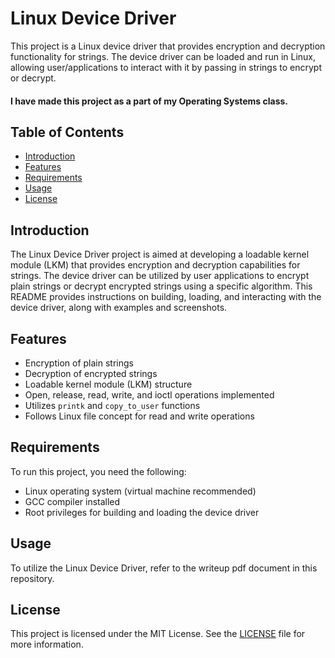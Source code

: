 # Linux Device Driver

This project is a Linux device driver that provides encryption and decryption functionality for strings. The device driver can be loaded and run in Linux, allowing user/applications to interact with it by passing in strings to encrypt or decrypt.

#### I have made this project as a part of my Operating Systems class.

## Table of Contents

- [Introduction](#introduction)
- [Features](#features)
- [Requirements](#requirements)
- [Usage](#usage)
- [License](#license)

## Introduction

The Linux Device Driver project is aimed at developing a loadable kernel module (LKM) that provides encryption and decryption capabilities for strings. The device driver can be utilized by user applications to encrypt plain strings or decrypt encrypted strings using a specific algorithm. This README provides instructions on building, loading, and interacting with the device driver, along with examples and screenshots.

## Features

- Encryption of plain strings
- Decryption of encrypted strings
- Loadable kernel module (LKM) structure
- Open, release, read, write, and ioctl operations implemented
- Utilizes `printk` and `copy_to_user` functions
- Follows Linux file concept for read and write operations

## Requirements

To run this project, you need the following:

- Linux operating system (virtual machine recommended)
- GCC compiler installed
- Root privileges for building and loading the device driver

## Usage

To utilize the Linux Device Driver, refer to the writeup pdf document in this repository.

## License

This project is licensed under the MIT License. See the [LICENSE](LICENSE) file for more information.
```
